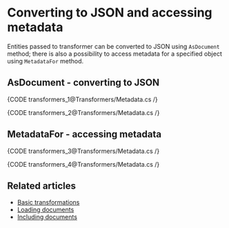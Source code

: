 # Converting to JSON and accessing metadata

Entities passed to transformer can be converted to JSON using `AsDocument` method; there is also a possibility to access metadata for a specified object using `MetadataFor` method.

## AsDocument - converting to JSON

{CODE transformers_1@Transformers/Metadata.cs /}

{CODE transformers_2@Transformers/Metadata.cs /}

## MetadataFor - accessing metadata

{CODE transformers_3@Transformers/Metadata.cs /}

{CODE transformers_4@Transformers/Metadata.cs /}

## Related articles

- [Basic transformations](../transformers/basic-transformations)
- [Loading documents](../transformers/loading-documents)
- [Including documents](../transformers/including-documents)
